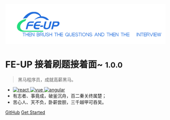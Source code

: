 ![logo](./images/logo.png)

# FE-UP 接着刷题接着面~ <small>1.0.0</small>

> 黑马程序员，成就高薪黑马。

- <a href="https://github.com/lamphc">
    <img src="https://img.shields.io/static/v1?label=react&message=16.0.0&color=blueviolet" alt="react">
  </a><a href="https://github.com/lamphc">
    <img src="https://img.shields.io/badge/vue-3.0.0-brightgreen.svg" alt="vue">
  </a><a href="https://github.com/lamphc">
    <img src="https://img.shields.io/badge/angular-11.0.0-brightgreen.svg" alt="angular">
  </a>
- 有志者、事竟成，破釜沉舟，百二秦关终属楚；
- 苦心人、天不负，卧薪尝胆，三千越甲可吞吴。

[GitHub](https://github.com/lamphc)
[Get Started](README.md)
